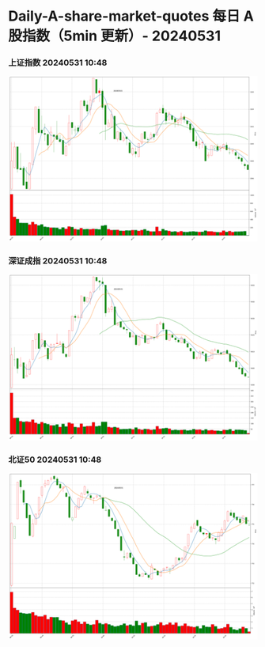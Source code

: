 
# Daily-A-share-market-quotes 每日 A 股指数（5min 更新）- 20240531

### 上证指数 20240531 10:48
![](./fig/2024/5/20240531-sh000001.png)

### 深证成指 20240531 10:48
![](./fig/2024/5/20240531-sz399001.png)

### 北证50 20240531 10:48
![](./fig/2024/5/20240531-bj899050.png)
